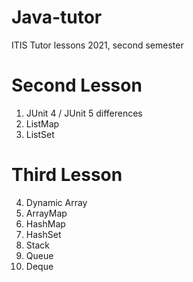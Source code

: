 # Java-tutor
ITIS Tutor lessons 2021, second semester

# Second Lesson
1. JUnit 4 / JUnit 5 differences
2. ListMap
3. ListSet
   
# Third Lesson
4. Dynamic Array
5. ArrayMap
6. HashMap
7. HashSet
6. Stack
7. Queue
8. Deque
